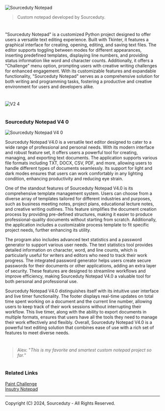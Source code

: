 ![Sourceduty Notepad](https://github.com/sourceduty/Notepad/assets/123030236/764a8833-0658-43f0-90eb-cb786f433644)

> Custom notepad developed by Sourceduty.

#

"Sourceduty Notepad" is a customized Python project designed to offer users a versatile text editing experience. Built with Tkinter, it features a graphical interface for creating, opening, editing, and saving text files. The editor supports toggling between modes for different appearances, inserting predefined templates, displaying line numbers, and providing status information like word and character counts. Additionally, it offers a "Challenge" menu option, prompting users with creative writing challenges for enhanced engagement. With its customizable features and expandable functionality, "Sourceduty Notepad" serves as a comprehensive solution for both writing and programming tasks, fostering a productive and creative environment for users and developers alike.

#

![V2 4](https://github.com/sourceduty/Notepad/assets/123030236/47ba27f8-3b30-4be8-b285-5ecc5d6d5b1f)

#
### Sourceduty Notepad V4 0

![Sourceduty Notepad V4 0](https://github.com/user-attachments/assets/09bf9ee2-7f68-460b-bd3b-6684c4c69b39)

Sourceduty Notepad V4.0 is a versatile text editor designed to cater to a wide range of professional and personal needs. With its modern interface and robust feature set, it offers users a powerful tool for creating, managing, and exporting text documents. The application supports various file formats including TXT, DOCX, CSV, PDF, and more, allowing users to handle different types of documents seamlessly. Its support for light and dark modes ensures that users can work comfortably in any lighting condition, enhancing productivity and reducing eye strain.

One of the standout features of Sourceduty Notepad V4.0 is its comprehensive template management system. Users can choose from a diverse array of templates tailored for different industries and purposes, such as business meeting notes, project plans, educational lecture notes, and creative writing outlines. This feature simplifies the document creation process by providing pre-defined structures, making it easier to produce professional-quality documents without starting from scratch. Additionally, the application includes a customizable process template to fit specific project needs, further enhancing its utility.

The program also includes advanced text statistics and a password generator to support various user needs. The text statistics tool provides detailed information on character, word, and line counts, which is particularly useful for writers and editors who need to track their work progress. The integrated password generator helps users create secure passwords for their documents or other applications, adding an extra layer of security. These features are designed to streamline workflows and improve efficiency, making Sourceduty Notepad V4.0 a valuable tool for both personal and professional use.

Sourceduty Notepad V4.0 distinguishes itself with its intuitive user interface and live timer functionality. The footer displays real-time updates on total time spent working on a document and the current line number, allowing users to keep track of their work sessions without interrupting their workflow. This live timer, along with the ability to export documents in multiple formats, ensures that users have all the tools they need to manage their work effectively and flexibly. Overall, Sourceduty Notepad V4.0 is a powerful text editing solution that combines ease of use with a rich set of features to meet diverse needs.

#

> Alex: "*This is my favorite and smartest custom notepad project so far.*"

#
### Related Links

[Paint Challenge](https://github.com/sourceduty/Paint_Challenge)
<br>
[Insutry Notepad](https://github.com/sourceduty/Industry_Notepad)

***
Copyright (C) 2024, Sourceduty - All Rights Reserved.
